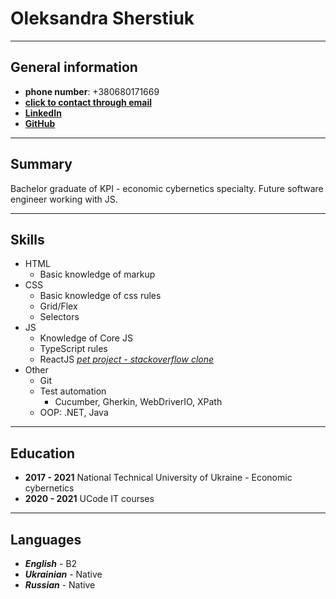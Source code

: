 # Oleksandra Sherstiuk
***
## General information
* **phone number**: +380680171669
* [**click to contact through email**](mailto:sasha440024@gmail.com)
* [**LinkedIn**](https://www.linkedin.com/in/oleksandra-sherstiuk-249999a8/)
* [**GitHub**](https://github.com/sashasher24)
***
## Summary
Bachelor graduate of KPI - economic cybernetics specialty. Future software engineer
working with JS.
***
## Skills
* HTML
    * Basic knowledge of markup
* CSS
    * Basic knowledge of css rules
    * Grid/Flex
    * Selectors
* JS
    * Knowledge of Core JS
    * TypeScript rules
    * ReactJS [*pet project - stackoverflow clone*](https://sashasher24.github.io/)
* Other
    * Git
    * Test automation
      * Cucumber, Gherkin, WebDriverIO, XPath
    * OOP: .NET, Java
***
## Education
* **2017 - 2021** National Technical University of Ukraine - Economic cybernetics
* **2020 - 2021** UCode IT courses
***
## Languages
* ***English*** - B2
* ***Ukrainian*** - Native
* ***Russian*** - Native
